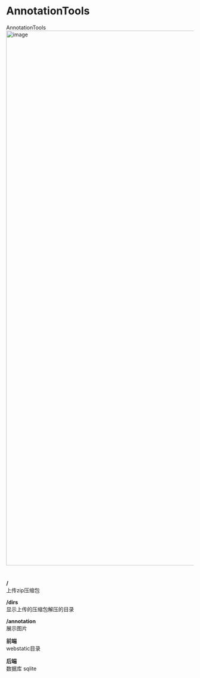# AnnotationTools
AnnotationTools
<img width="1435" alt="image" src="https://user-images.githubusercontent.com/44898094/233643477-79a0330c-dcf2-4fdc-bc53-cc499ba45d2c.png">

#
**/**  
上传zip压缩包


**/dirs**  
显示上传的压缩包解压的目录


**/annotation**       
展示图片

**前端**       
webstatic目录

**后端**       
数据库 sqlite
